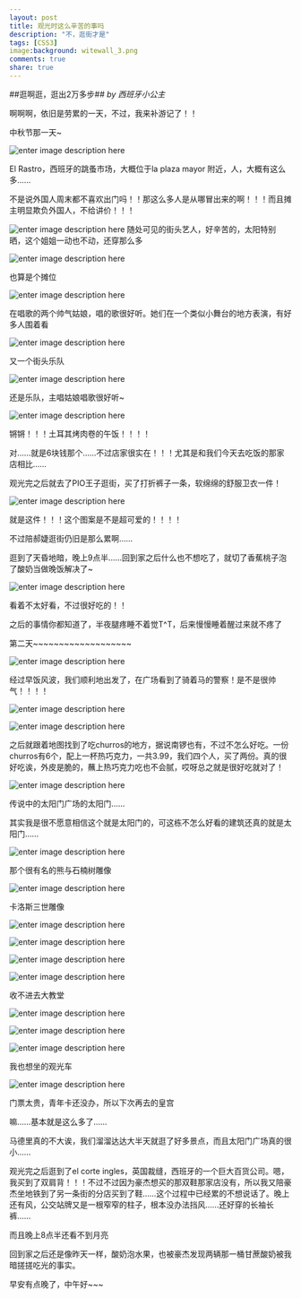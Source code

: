 ```yaml
---
layout: post
title: 观光时这么辛苦的事吗
description: "不，逛街才是"
tags: [CSS3]
image:background: witewall_3.png
comments: true
share: true
---
```

##逛啊逛，逛出2万多步##
*by 西班牙小公主*

啊啊啊，依旧是劳累的一天，不过，我来补游记了！！

中秋节那一天~

![enter image description here](http://ww4.sinaimg.cn/mw690/6bfe8f1bgw1ewit0b2pjtj21sz1sznpd.jpg)

El Rastro，西班牙的跳蚤市场，大概位于la plaza mayor 附近，人，大概有这么多……

不是说外国人周末都不喜欢出门吗！！那这么多人是从哪冒出来的啊！！！而且摊主明显欺负外国人，不给讲价！！！

![enter image description here](http://ww1.sinaimg.cn/mw690/6bfe8f1bgw1ewho4sxnwlj22yo1o0kjn.jpg)
随处可见的街头艺人，好辛苦的，太阳特别晒，这个姐姐一动也不动，还穿那么多

![enter image description here](http://ww2.sinaimg.cn/mw690/6bfe8f1bgw1ewiszf088mj21w01w07wi.jpg)

也算是个摊位

![enter image description here](http://ww4.sinaimg.cn/mw690/6bfe8f1bgw1ewiszmtnvrj21w01w07wi.jpg)

在唱歌的两个帅气姑娘，唱的歌很好听。她们在一个类似小舞台的地方表演，有好多人围着看

![enter image description here](http://ww4.sinaimg.cn/mw690/6bfe8f1bgw1ewit01nev7j21kt1n37wh.jpg)

又一个街头乐队

![enter image description here](http://ww3.sinaimg.cn/mw690/6bfe8f1bgw1ewit05b60wj21kh1kh1kx.jpg)

还是乐队，主唱姑娘唱歌很好听~

![enter image description here](http://ww4.sinaimg.cn/mw690/6bfe8f1bgw1ewiszwovidj21w01w07wh.jpg)

锵锵！！！土耳其烤肉卷的午饭！！！！

对……就是6块钱那个……不过店家很实在！！！尤其是和我们今天去吃饭的那家店相比……

观光完之后就去了PIO王子逛街，买了打折裤子一条，软绵绵的舒服卫衣一件！

![enter image description here](http://ww3.sinaimg.cn/mw690/6bfe8f1bgw1ewho4wunesj214i2001kx.jpg)

就是这件！！！这个图案是不是超可爱的！！！！

不过陪郝婕逛街仍旧是那么累啊……

逛到了天昏地暗，晚上9点半……回到家之后什么也不想吃了，就切了香蕉桃子泡了酸奶当做晚饭解决了~

![enter image description here](http://ww4.sinaimg.cn/mw690/6bfe8f1bgw1ewho4j8u5lj22yo1o07wi.jpg)

看着不太好看，不过很好吃的！！

之后的事情你都知道了，半夜腿疼睡不着觉T^T，后来慢慢睡着醒过来就不疼了

第二天~~~~~~~~~~~~~~~~~~~


![enter image description here](http://ww3.sinaimg.cn/mw690/6bfe8f1bgw1ewiusjikx9j22yo1o0e83.jpg)

经过早饭风波，我们顺利地出发了，在广场看到了骑着马的警察！是不是很帅气！！！！

![enter image description here](http://ww2.sinaimg.cn/mw690/6bfe8f1bgw1ewiusaqfgbj22yo1o07wj.jpg)

![enter image description here](http://ww4.sinaimg.cn/mw690/6bfe8f1bgw1ewiusnw7usj22yo1o0b2a.jpg)

之后就跟着地图找到了吃churros的地方，据说南锣也有，不过不怎么好吃。一份churros有6个，配上一杯热巧克力，一共3.99，我们四个人，买了两份。真的很好吃诶，外皮是脆的，蘸上热巧克力吃也不会腻，哎呀总之就是很好吃就对了！

![enter image description here](http://ww4.sinaimg.cn/mw690/6bfe8f1bgw1ewit3dceavj21o02yo4qr.jpg)

传说中的太阳门广场的太阳门……

其实我是很不愿意相信这个就是太阳门的，可这栋不怎么好看的建筑还真的就是太阳门……

![enter image description here](http://ww3.sinaimg.cn/mw690/6bfe8f1bgw1ewius1skksj22yo1o0x6q.jpg)

那个很有名的熊与石楠树雕像

![enter image description here](http://ww3.sinaimg.cn/mw690/6bfe8f1bgw1ewiuruuw0fj21o02yo4qr.jpg)

卡洛斯三世雕像

![enter image description here](http://ww1.sinaimg.cn/mw690/6bfe8f1bgw1ewit8est1oj22yo1o0b2a.jpg)

![enter image description here](http://ww1.sinaimg.cn/mw690/6bfe8f1bgw1ewit6uhuvhj22yo1o07wj.jpg)

![enter image description here](http://ww2.sinaimg.cn/mw690/6bfe8f1bgw1ewitasscv2j21o02yoe82.jpg)

![enter image description here](http://ww3.sinaimg.cn/mw690/6bfe8f1bgw1ewitbgxgtrj22yo1o0npe.jpg)

收不进去大教堂

![enter image description here](http://ww3.sinaimg.cn/mw690/6bfe8f1bgw1ewit0qpccxj21o02you11.jpg)

![enter image description here](http://ww3.sinaimg.cn/mw690/6bfe8f1bgw1ewit0y3iwwj21o02you0z.jpg)

![enter image description here](http://ww1.sinaimg.cn/mw690/6bfe8f1bgw1ewitb1zxk1j22yo1o0npf.jpg)

我也想坐的观光车

![enter image description here](http://ww4.sinaimg.cn/mw690/6bfe8f1bgw1ewitbaniujj22yo1o0qv7.jpg)

门票太贵，青年卡还没办，所以下次再去的皇宫

嘛……基本就是这么多了……

马德里真的不大诶，我们溜溜达达大半天就逛了好多景点，而且太阳门广场真的很小……

观光完之后逛到了el corte ingles，英国裁缝，西班牙的一个巨大百货公司。嗯，我买到了双肩背！！！不过不过因为豪杰想买的那双鞋那家店没有，所以我又陪豪杰坐地铁到了另一条街的分店买到了鞋……这个过程中已经累的不想说话了。晚上还有风，公交站牌又是一根窄窄的柱子，根本没办法挡风……还好穿的长袖长裤……

而且晚上8点半还看不到月亮

回到家之后还是像昨天一样，酸奶泡水果，也被豪杰发现两辆那一桶甘蔗酸奶被我暗搓搓吃光的事实。

早安有点晚了，中午好~~~




